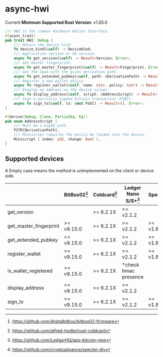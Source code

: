 # async-hwi

Current **Minimum Supported Rust Version**: v1.65.0

```rust
/// HWI is the common Hardware Wallet Interface.
#[async_trait]
pub trait HWI: Debug {
    /// Return the device kind
    fn device_kind(&self) -> DeviceKind;
    /// Application version or OS version.
    async fn get_version(&self) -> Result<Version, Error>;
    /// Get master fingerprint.
    async fn get_master_fingerprint(&self) -> Result<Fingerprint, Error>;
    /// Get the xpub with the given derivation path.
    async fn get_extended_pubkey(&self, path: &DerivationPath) -> Result<ExtendedPubKey, Error>;
    /// Register a new wallet policy
    async fn register_wallet(&self, name: &str, policy: &str) -> Result<Option<[u8; 32]>, Error>;
    /// Display an address on the device screen
    async fn display_address(&self, script: &AddressScript) -> Result<(), Error>;
    /// Sign a partially signed bitcoin transaction (PSBT).
    async fn sign_tx(&self, tx: &mut Psbt) -> Result<(), Error>;
}

#[derive(Debug, Clone, PartialEq, Eq)]
pub enum AddressScript {
    /// Must be a bip86 path.
    P2TR(DerivationPath),
    /// Miniscript requires the policy be loaded into the device.
    Miniscript { index: u32, change: bool },
}
```

## Supported devices

A Empty case means the method is unimplemented on the client or device side.

|                        | BitBox02[^1] | Coldcard[^2] | Ledger Nano S/S+[^3] | Specter[^4] |
|----------------------- |--------------|------------- |----------------------|-------------|
| get_version            |              | >= 6.2.1X    | >= v2.1.2            |             |
| get_master_fingerprint | >= v9.15.0   | >= 6.2.1X    | >= v2.1.2            | >= v1.8.0   |
| get_extended_pubkey    | >= v9.15.0   | >= 6.2.1X    | >= v2.1.2            | >= v1.8.0   |
| register_wallet        | >= v9.15.0   | >= 6.2.1X    | >= v2.1.2            | >= v1.8.0   |
| is_wallet_registered   | >= v9.15.0   | >= 6.2.1X    | *check hmac presence |             |
| display_address        | >= v9.15.0   | >= 6.2.1X    | >= v2.1.2            |             |
| sign_tx                | >= v9.15.0   | >= 6.2.1X    | >= v2.1.2            | >= v1.8.0   |

[^1]: https://github.com/digitalbitbox/bitbox02-firmware
[^2]: https://github.com/alfred-hodler/rust-coldcard
[^3]: https://github.com/LedgerHQ/app-bitcoin-new  
[^4]: https://github.com/cryptoadvance/specter-diy
